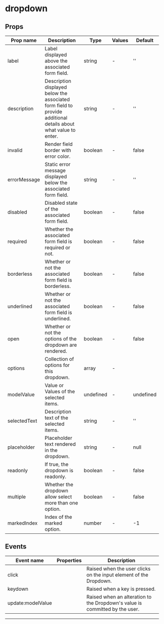 # dropdown

## Props

| Prop name    | Description                                                                                                    | Type      | Values | Default   |
| ------------ | -------------------------------------------------------------------------------------------------------------- | --------- | ------ | --------- |
| label        | Label displayed above the associated form field.                                                               | string    | -      | ''        |
| description  | Description displayed below the associated form field to provide additional details about what value to enter. | string    | -      | ''        |
| invalid      | Render field border with error color.                                                                          | boolean   | -      | false     |
| errorMessage | Static error message displayed below the associated form field.                                                | string    | -      | ''        |
| disabled     | Disabled state of the associated form field.                                                                   | boolean   | -      | false     |
| required     | Whether the associated form field is required or not.                                                          | boolean   | -      | false     |
| borderless   | Whether or not the associated form field is borderless.                                                        | boolean   | -      | false     |
| underlined   | Whether or not the associated form field is underlined.                                                        | boolean   | -      | false     |
| open         | Whether or not the options of the dropdown are rendered.                                                       | boolean   | -      | false     |
| options      | Collection of options for this dropdown.                                                                       | array     | -      |           |
| modelValue   | Value or Values of the selected items.                                                                         | undefined | -      | undefined |
| selectedText | Description text of the selected items.                                                                        | string    | -      | ''        |
| placeholder  | Placeholder text rendered in the dropdown.                                                                     | string    | -      | null      |
| readonly     | If true, the dropdown is readonly.                                                                             | boolean   | -      | false     |
| multiple     | Whether the dropdown allow select more than one option.                                                        | boolean   | -      | false     |
| markedIndex  | Index of the marked option.                                                                                    | number    | -      | -1        |

## Events

| Event name        | Properties | Description                                                                 |
| ----------------- | ---------- | --------------------------------------------------------------------------- |
| click             |            | Raised when the user clicks on the input element of the Dropdown.           |
| keydown           |            | Raised when a key is pressed.                                               |
| update:modelValue |            | Raised when an alteration to the Dropdown's value is committed by the user. |

---
